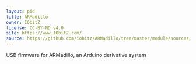 ```yaml
---
layout: pid
title: ARMadillo
owner: IObitZ
license: CC-BY-ND v4.0
site: https://www.IObitZ.com/
source: https://github.com/iobitz/ARMadillo/tree/master/module/sources/0.0.1/unit/cores/arduino
---
```

USB firmware for ARMadillo, an Arduino derivative system